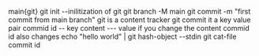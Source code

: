 main{git}
git init --inilitization of git
git branch -M main
git commit -m "first commit from main branch"
git is a content tracker 
git  commit it a key value pair
commid id -- key
content --- value
if you change the content commid id also changes
echo "hello world" | git hash-object --stdin
git cat-file commit id
